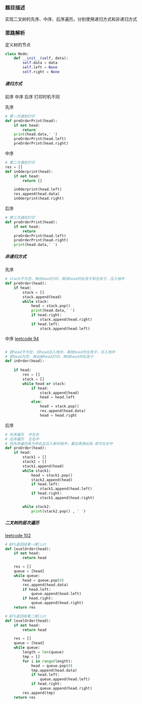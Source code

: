 
### 题目描述

实现二叉树的先序、中序、后序遍历，分别使用递归方式和非递归方式

### 思路解析

定义树的节点
```python
class Node:
    def __init__(self, data):
        self.data = data
        self.left = None
        self.right = None
```

##### 递归方式

前序 中序 后序 打印时机不同

先序
```python
# 第一次遇到打印
def preOrderPrint(head):
    if not head:
        return
    print(head.data,' ')
    preOrderPrint(head.left)
    preOrderPrint(head.right)

```
中序
```python
# 第二次遇到打印
res = []
def inOderprint(head):
    if not head:
        return []

    inOderprint(head.left)
    res.append(head.data)
    inOderprint(head.right)
```
后序
```python
# 第三次遇到打印
def proOrderPrint(head):
    if not head:
        return
    proOrderPrint(head.left)
    proOrderPrint(head.right)
    print(head.data,' ')
```


##### 非递归方式

先序
```python
# stack不为空，弹出head打印，再找head的右孩子和左孩子，压入栈中
def preOrder(head):
    if head:
        stack = []
        stack.append(head)
        while stack:
            head = stack.pop()
            print(head.data,' ')
            if head.right:
                stack.append(head.right)
            if head.left:
                stack.append(head.left)
```
中序
[leetcode 94](https://leetcode.cn/problems/binary-tree-inorder-traversal/)

```python

# 若head不为空，将head压入栈中，再找head的左孩子，压入栈中
# 若head为空，弹出新head打印，再找head的右孩子
def inOrder(head):
   
    if head:
        res = []
        stack = []
        while head or stack:
            if head:
                stack.append(head)
                head = head.left
            else:
                head = stack.pop()
                res.append(head.data)
                head = head.right

```
后序
```python
# 先序遍历  中左右
# 后序遍历  左右中
# 将先序遍历改为中右左压入新的栈中，最后再弹出栈 即为左右中
def proOrder(head):
    if head:
        stack1 = []
        stack2 = []
        stack1.append(head)
        while stack1:
            head = stack1.pop()
            stack2.append(head)
            if head.left:
                stack1.append(head.left)
            if head.right:
                stack1.append(head.right)

        while stack2:
            print(stack2.pop() , ' ')
```


##### 二叉树的层次遍历
[leetcode 102](https://leetcode.cn/problems/binary-tree-level-order-traversal/solution/bfs-de-shi-yong-chang-jing-zong-jie-ceng-xu-bian-l/)

```python
# BFS返回结果一维list
def levelOrder(head):
    if not head:
        return head

    res = []
    queue = [head]
    while queue:
        head = queue.pop(0)
        res.append(head.data)
        if head.left:
            queue.append(head.left)
        if head.right:
            queue.append(head.right)
    return res

# BFS返回结果二维list
def levelOrder(head):
    if not head:
        return head

    res = []
    queue = [head]
    while queue:
        length = len(queue)
        tmp = []
        for i in range(length):
            head = queue.pop(0)
            tmp.append(head.data)
            if head.left:
                queue.append(head.left)
            if head.right:
                queue.append(head.right)
        res.append(tmp)
    return res

```

